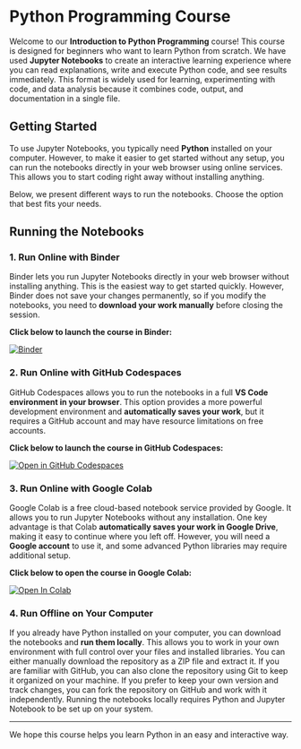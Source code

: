 # Python Programming Course

Welcome to our **Introduction to Python Programming** course! This course is designed for beginners who want to learn Python from scratch. We have used **Jupyter Notebooks** to create an interactive learning experience where you can read explanations, write and execute Python code, and see results immediately. This format is widely used for learning, experimenting with code, and data analysis because it combines code, output, and documentation in a single file.

## Getting Started

To use Jupyter Notebooks, you typically need **Python** installed on your computer. However, to make it easier to get started without any setup, you can run the notebooks directly in your web browser using online services. This allows you to start coding right away without installing anything.

Below, we present different ways to run the notebooks. Choose the option that best fits your needs.

## Running the Notebooks

### 1. Run Online with Binder

Binder lets you run Jupyter Notebooks directly in your web browser without installing anything. This is the easiest way to get started quickly. However, Binder does not save your changes permanently, so if you modify the notebooks, you need to **download your work manually** before closing the session.

**Click below to launch the course in Binder:**

[![Binder](https://mybinder.org/badge_logo.svg)](https://mybinder.org/v2/gh/DavidMenrath/notebook_testing/HEAD)

### 2. Run Online with GitHub Codespaces

GitHub Codespaces allows you to run the notebooks in a full **VS Code environment in your browser**. This option provides a more powerful development environment and **automatically saves your work**, but it requires a GitHub account and may have resource limitations on free accounts.

**Click below to launch the course in GitHub Codespaces:**

[![Open in GitHub Codespaces](https://github.com/codespaces/badge.svg)](https://github.com/codespaces/new?repository_id=931132863)

### 3. Run Online with Google Colab

Google Colab is a free cloud-based notebook service provided by Google. It allows you to run Jupyter Notebooks without any installation. One key advantage is that Colab **automatically saves your work in Google Drive**, making it easy to continue where you left off. However, you will need a **Google account** to use it, and some advanced Python libraries may require additional setup.

**Click below to open the course in Google Colab:**

[![Open In Colab](https://colab.research.google.com/assets/colab-badge.svg)](https://colab.research.google.com/github/DavidMenrath/notebook_testing/blob/main)

### 4. Run Offline on Your Computer

If you already have Python installed on your computer, you can download the notebooks and **run them locally**. This allows you to work in your own environment with full control over your files and installed libraries. You can either manually download the repository as a ZIP file and extract it. If you are familiar with GitHub, you can also clone the repository using Git to keep it organized on your machine. If you prefer to keep your own version and track changes, you can fork the repository on GitHub and work with it independently. Running the notebooks locally requires Python and Jupyter Notebook to be set up on your system.

---

We hope this course helps you learn Python in an easy and interactive way.
